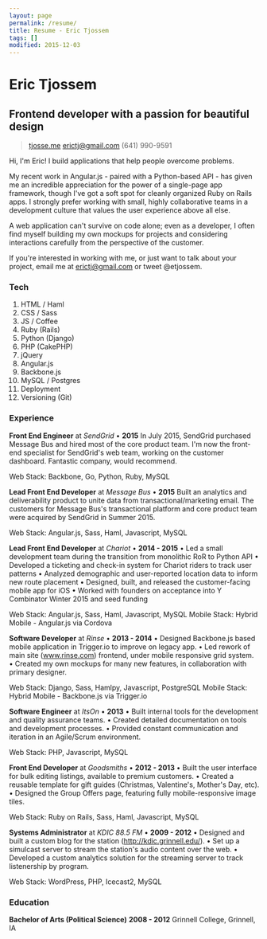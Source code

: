 ```yaml
---
layout: page
permalink: /resume/
title: Resume - Eric Tjossem
tags: []
modified: 2015-12-03
---
```


# Eric Tjossem
## Frontend developer with a passion for beautiful design

> [tjosse.me](http://www.tjosse.me)
> [erictj@gmail.com](mailto:erictj@gmail.com)
> (641) 990-9591

Hi, I'm Eric! I build applications that help people overcome problems. 

My recent work in Angular.js - paired with a Python-based API - has given me an incredible appreciation for the power of a single-page app framework, though I've got a soft spot for cleanly organized Ruby on Rails apps. I strongly prefer working with small, highly collaborative teams in a development culture that values the user experience above all else.

A web application can't survive on code alone; even as a developer, I often find myself building my own mockups for projects and considering interactions carefully from the perspective of the customer.

If you're interested in working with me, or just want to talk about your project, email me at erictj@gmail.com or tweet @etjossem.

### Tech

1. HTML / Haml
1. CSS / Sass
1. JS / Coffee
1. Ruby (Rails)
1. Python (Django)
1. PHP (CakePHP)
1. jQuery
1. Angular.js
1. Backbone.js
1. MySQL / Postgres
1. Deployment
1. Versioning (Git)

### Experience

**Front End Engineer** at *SendGrid* • __2015__
  In July 2015, SendGrid purchased Message Bus and hired most of the core product team. I'm now the front-end specialist for SendGrid's web team, working on the customer dashboard. Fantastic company, would recommend.

  Web Stack: Backbone, Go, Python, Ruby, MySQL

**Lead Front End Developer** at *Message Bus* • __2015__
  Built an analytics and deliverability product to unite data from transactional/marketing email. The customers for Message Bus's transactional platform and core product team were acquired by SendGrid in Summer 2015.

  Web Stack: Angular.js, Sass, Haml, Javascript, MySQL

**Lead Front End Developer** at *Chariot* • __2014 - 2015__
  • Led a small development team during the transition from monolithic RoR to Python API 
  • Developed a ticketing and check-in system for Chariot riders to track user patterns
  • Analyzed demographic and user-reported location data to inform new route placement
  • Designed, built, and released the customer-facing mobile app for iOS
  • Worked with founders on acceptance into Y Combinator Winter 2015 and seed funding

  Web Stack: Angular.js, Sass, Haml, Javascript, MySQL
  Mobile Stack: Hybrid Mobile - Angular.js via Cordova

**Software Developer** at *Rinse* • __2013 - 2014__
  • Designed Backbone.js based mobile application in Trigger.io to improve on legacy app.
  • Led rework of main site (www.rinse.com) frontend, under mobile responsive grid system.
  • Created my own mockups for many new features, in collaboration with primary designer.

  Web Stack: Django, Sass, Hamlpy, Javascript, PostgreSQL
  Mobile Stack: Hybrid Mobile - Backbone.js via Trigger.io

**Software Engineer** at *ItsOn* • __2013__
  • Built internal tools for the development and quality assurance teams.
  • Created detailed documentation on tools and development processes.
  • Provided constant communication and iteration in an Agile/Scrum environment.

  Web Stack: PHP, Javascript, MySQL

**Front End Developer** at *Goodsmiths* • __2012 - 2013__
  • Built the user interface for bulk editing listings, available to premium customers.
  • Created a reusable template for gift guides (Christmas, Valentine's, Mother's Day, etc).
  • Designed the Group Offers page, featuring fully mobile-responsive image tiles.

  Web Stack: Ruby on Rails, Sass, Haml, Javascript, MySQL

**Systems Administrator** at *KDIC 88.5 FM* • __2009 - 2012__
  • Designed and built a custom blog for the station (http://kdic.grinnell.edu/).
  • Set up a simulcast server to stream the station's audio content over the web.
  • Developed a custom analytics solution for the streaming server to track listenership by program.

  Web Stack: WordPress, PHP, Icecast2, MySQL

### Education

**Bachelor of Arts (Political Science)** __2008 - 2012__
Grinnell College, Grinnell, IA